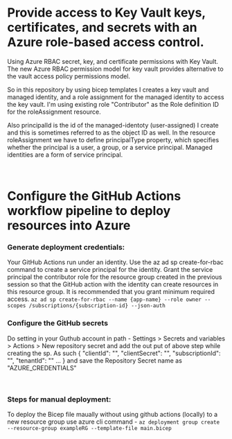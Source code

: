 # Provide access to Key Vault keys, certificates, and secrets with an Azure role-based access control.
 Using Azure RBAC secret, key, and certificate permissions with Key Vault. The new Azure RBAC permission model for key vault provides alternative to the vault access policy permissions model.

So in this repository by using bicep templates I creates a key vault and managed identity, and a role assignment for the managed identity to access the key vault. I'm using existing role "Contributor" as the Role definition ID for the roleAssignment resource. 

Also principalId is the id of the managed-identoty (user-assigned) I create and this is sometimes referred to as the object ID as well. In the resource roleAssignment we have to define principalType property, which specifies whether the principal is a user, a group, or a service principal. Managed identities are a form of service principal.<br />


<br />

# Configure the GitHub Actions workflow pipeline to deploy resources into Azure
### Generate deployment credentials:    
Your GitHub Actions run under an identity. Use the az ad sp create-for-rbac command to create a service principal for the identity. Grant the service principal the contributor role for the resource group created in the previous session so that the GitHub action with the identity can create resources in this resource group. It is recommended that you grant minimum required access.
`az ad sp create-for-rbac --name {app-name} --role owner --scopes /subscriptions/{subscription-id} --json-auth`

### Configure the GitHub secrets
Do setting in your Guthub account in path - Settings > Secrets and variables > Actions > New repository secret and add the out put of above step while creating the sp. As such { "clientId": "<GUID>",  "clientSecret": "<GUID>", "subscriptionId": "<GUID>", "tenantId": "<GUID>" ... }  and save the Repository Secret name as "AZURE_CREDENTIALS"


<br />

###  Steps for manual deployment:
To  deploy the Bicep file maually without using github actions (locally) to a new resource group use azure cli command - `az deployment group create --resource-group exampleRG --template-file main.bicep`







